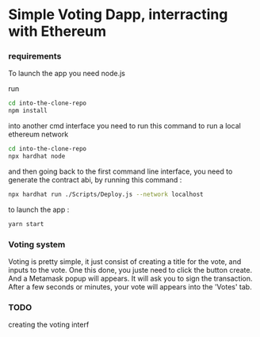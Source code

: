 # Simple Voting Dapp, interracting with Ethereum

### requirements

To launch the app you need node.js

run
```bash
cd into-the-clone-repo
npm install
```

into another cmd interface you need to run this command to run a local ethereum network

```bash
cd into-the-clone-repo
npx hardhat node
```

and then going back to the first command line interface, you need to generate the contract abi, by running this command :
```bash
npx hardhat run ./Scripts/Deploy.js --network localhost
```

to launch the app :
```bash
yarn start
```

### Voting system

Voting is pretty simple, it just consist of creating a title for the vote, and inputs to the vote.
One this done, you juste need to click the button create.
And a Metamask popup will appears. It will ask you to sign the transaction.
After a few seconds or minutes, your vote will appears into the 'Votes' tab.


### TODO

creating the voting interf
